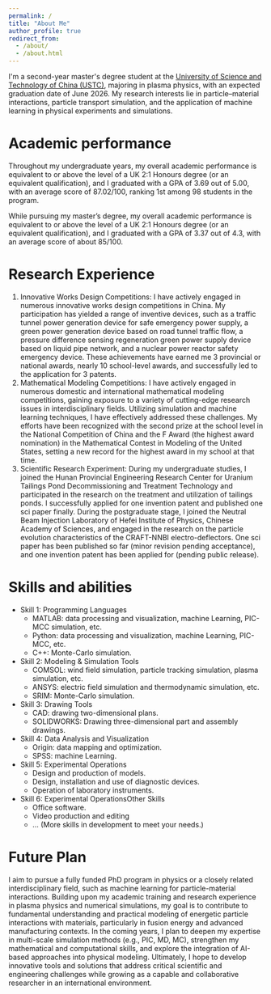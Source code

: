 ```yaml
---
permalink: /
title: "About Me"
author_profile: true
redirect_from: 
  - /about/
  - /about.html
---
```


I'm a second-year master's degree student at the [University of Science and Technology of China (USTC)](https://en.ustc.edu.cn/), majoring in plasma physics, with an expected graduation date of June 2026. My research interests lie in particle–material interactions, particle transport simulation, and the application of machine learning in physical experiments and simulations.

Academic performance
======
Throughout my undergraduate years, my overall academic performance is equivalent to or above the level of a UK 2:1 Honours degree (or an equivalent qualification), and I graduated with a GPA of 3.69 out of 5.00, with an average score of 87.02/100, ranking 1st among 98 students in the program. 

While pursuing my master’s degree, my overall academic performance is equivalent to or above the level of a UK 2:1 Honours degree (or an equivalent qualification), and I graduated with a GPA of 3.37 out of 4.3, with an average score of about 85/100.



Research Experience
======
1. Innovative Works Design Competitions: I have actively engaged in numerous innovative works design competitions in China. My participation has yielded a range of inventive devices, such as a traffic tunnel power generation device for safe emergency power supply, a green power generation device based on road tunnel traffic flow, a pressure difference sensing regeneration green power supply device based on liquid pipe network, and a nuclear power reactor safety emergency device. These achievements have earned me 3 provincial or national awards, nearly 10 school-level awards, and successfully led to the application for 3 patents.
1. Mathematical Modeling Competitions: I have actively engaged in numerous domestic and international mathematical modeling competitions, gaining exposure to a variety of cutting-edge research issues in interdisciplinary fields. Utilizing simulation and machine learning techniques, I have effectively addressed these challenges. My efforts have been recognized with the second prize at the school level in the National Competition of China and the F Award (the highest award nomination) in the Mathematical Contest in Modeling of the United States, setting a new record for the highest award in my school at that time.
1. Scientific Research Experiment: During my undergraduate studies, I joined the Hunan Provincial Engineering Research Center for Uranium Tailings Pond Decommissioning and Treatment Technology and participated in the research on the treatment and utilization of tailings ponds. I successfully applied for one invention patent and published one sci paper finally. During the postgraduate stage, I joined the Neutral Beam Injection Laboratory of Hefei Institute of Physics, Chinese Academy of Sciences, and engaged in the research on the particle evolution characteristics of the CRAFT-NNBI electro-deflectors. One sci paper has been published so far (minor revision pending acceptance), and one invention patent has been applied for (pending public release).

Skills and abilities
======
* Skill 1: Programming Languages
  * MATLAB: data processing and visualization, machine Learning, PIC-MCC simulation, etc.
  * Python: data processing and visualization, machine Learning, PIC-MCC, etc.
  * C++: Monte-Carlo simulation.
* Skill 2: Modeling & Simulation Tools
  * COMSOL: wind field simulation, particle tracking simulation, plasma simulation, etc.
  * ANSYS: electric field simulation and thermodynamic simulation, etc.
  * SRIM: Monte-Carlo simulation.
* Skill 3: Drawing Tools
  * CAD: drawing two-dimensional plans.
  * SOLIDWORKS: Drawing three-dimensional part and assembly drawings.
* Skill 4: Data Analysis and Visualization
  * Origin: data mapping and optimization.
  * SPSS: machine Learning.
* Skill 5: Experimental Operations
  * Design and production of models.
  * Design, installation and use of diagnostic devices.
  * Operation of laboratory instruments.
* Skill 6: Experimental OperationsOther Skills
  * Office software.
  * Video production and editing
  * … (More skills in development to meet your needs.)

Future Plan
======
I aim to pursue a fully funded PhD program in physics or a closely related interdisciplinary field, such as machine learning for particle-material interactions. Building upon my academic training and research experience in plasma physics and numerical simulations, my goal is to contribute to fundamental understanding and practical modeling of energetic particle interactions with materials, particularly in fusion energy and advanced manufacturing contexts. In the coming years, I plan to deepen my expertise in multi-scale simulation methods (e.g., PIC, MD, MC), strengthen my mathematical and computational skills, and explore the integration of AI-based approaches into physical modeling. Ultimately, I hope to develop innovative tools and solutions that address critical scientific and engineering challenges while growing as a capable and collaborative researcher in an international environment.

